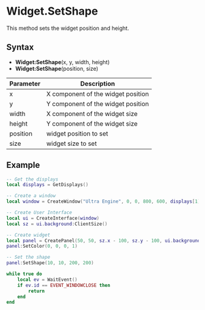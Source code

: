 # Widget.SetShape

This method sets the widget position and height.

## Syntax

- **Widget:SetShape**(x, y, width, height)
- **Widget:SetShape**(position, size)

| Parameter | Description |
| --- | --- |
| x | X component of the widget position |
| y | Y component of the widget position |
| width | X component of the widget size |
| height | Y component of the widget size |
| position | widget position to set |
| size | widget size to set |

## Example

```lua
-- Get the displays
local displays = GetDisplays()

-- Create a window
local window = CreateWindow("Ultra Engine", 0, 0, 800, 600, displays[1])

-- Create User Interface
local ui = CreateInterface(window)
local sz = ui.background:ClientSize()

-- Create widget
local panel = CreatePanel(50, 50, sz.x - 100, sz.y - 100, ui.background)
panel:SetColor(0, 0, 0, 1)

-- Set the shape
panel:SetShape(10, 10, 200, 200)

while true do
    local ev = WaitEvent()
    if ev.id == EVENT_WINDOWCLOSE then
        return
    end
end
```
